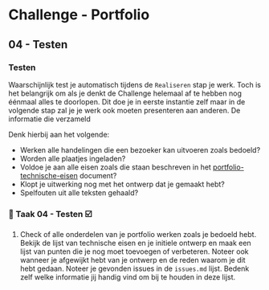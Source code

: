 # Challenge - Portfolio
## 04 - Testen

### Testen

Waarschijnlijk test je automatisch tijdens de `Realiseren` stap je werk. Toch is het belangrijk om als je denkt de Challenge helemaal af te hebben nog éénmaal alles te doorlopen. Dit doe je in eerste instantie zelf maar in de volgende stap zal je je werk ook moeten presenteren aan anderen. De informatie die verzameld 

 Denk hierbij aan het volgende:
* Werken alle handelingen die een bezoeker kan uitvoeren zoals bedoeld?
* Worden alle plaatjes ingeladen?
* Voldoe je aan alle eisen zoals die staan beschreven in het [portfolio-technische-eisen](portfolio-technische-eisen.md) document?
* Klopt je uitwerking nog met het ontwerp dat je gemaakt hebt?
* Spelfouten uit alle teksten gehaald?

### :hammer: Taak 04 - Testen :ballot_box_with_check:

1. Check of alle onderdelen van je portfolio werken zoals je bedoeld hebt. Bekijk de lijst van technische eisen en je initiele ontwerp en maak een lijst van punten die je nog moet toevoegen of verbeteren. Noteer ook wanneer je afgewijkt hebt van je ontwerp en de reden waarom je dit hebt gedaan. Noteer je gevonden issues in de `issues.md` lijst. Bedenk zelf welke informatie jij handig vind om bij te houden in deze lijst.

